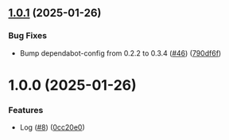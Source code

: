 ## [1.0.1](https://github.com/andreimoustache/rust-dependabot-generator/compare/v1.0.0...v1.0.1) (2025-01-26)


### Bug Fixes

* Bump dependabot-config from 0.2.2 to 0.3.4 ([#46](https://github.com/andreimoustache/rust-dependabot-generator/issues/46)) ([790df6f](https://github.com/andreimoustache/rust-dependabot-generator/commit/790df6fc4c787eb54d547b63f3d71b352e9b6ae5))

# 1.0.0 (2025-01-26)


### Features

* Log ([#8](https://github.com/andreimoustache/rust-dependabot-generator/issues/8)) ([0cc20e0](https://github.com/andreimoustache/rust-dependabot-generator/commit/0cc20e02b079eb2cdbf147b465c418f061f2af0f))
